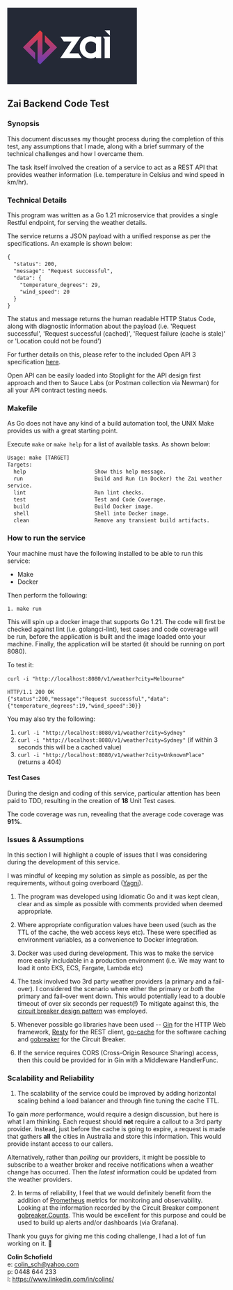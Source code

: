 ![](zai-logo.png)

## Zai Backend Code Test

### Synopsis

This document discusses my thought process during the completion of this test, any assumptions that I made, along with a brief summary of the technical challenges and how I overcame them.

The task itself involved the creation of a service to act as a REST API that provides weather information (i.e. temperature in Celsius and wind speed in km/hr).

### Technical Details

This program was written as a Go 1.21 microservice that provides a single Restful endpoint, for serving the weather details. 

The service returns a JSON payload with a unified response as per the specifications. An example is shown below:

```
{
  "status": 200,
  "message": "Request successful",
  "data": {
    "temperature_degrees": 29,
    "wind_speed": 20
  }
}
```

The status and message returns the human readable HTTP Status Code, along with diagnostic information about the payload (i.e. 'Request successful', 'Request successful (cached)', 'Request failure (cache is stale)' or 'Location could not be found')

For further details on this, please refer to the included Open API 3 specification [here](https://github.com/colinSchofield/zai-weather/tree/main/open-api).

Open API can be easily loaded into Stoplight for the API design first approach and then to Sauce Labs (or Postman collection via Newman) for all your API contract testing needs.

### Makefile

As Go does not have any kind of a build automation tool, the UNIX Make provides us with a great starting point.

Execute `make` or `make help` for a list of available tasks. As shown below:

```shell
Usage: make [TARGET]
Targets:
  help                      Show this help message.
  run                       Build and Run (in Docker) the Zai weather service.
  lint                      Run lint checks.
  test                      Test and Code Coverage.
  build                     Build Docker image.
  shell                     Shell into Docker image.
  clean                     Remove any transient build artifacts.
```

### How to run the service

Your machine must have the following installed to be able to run this service:
 - Make
 - Docker

 Then perform the following:
 ```
 1. make run
 ```

This will spin up a docker image that supports Go 1.21. The code will first be checked against lint (i.e. golangci-lint), test cases and code coverage will be run, before the application is built and the image loaded onto your machine. Finally, the application will be started (it should be running on port 8080).

To test it:

`curl -i "http://localhost:8080/v1/weather?city=Melbourne"`

```
HTTP/1.1 200 OK
{"status":200,"message":"Request successful","data":{"temperature_degrees":19,"wind_speed":30}}
```

You may also try the following:

1. `curl -i "http://localhost:8080/v1/weather?city=Sydney"`
2. `curl -i "http://localhost:8080/v1/weather?city=Sydney"` (if within 3 seconds this will be a cached value)
3. `curl -i "http://localhost:8080/v1/weather?city=UnknownPlace"` (returns a 404)

#### Test Cases

During the design and coding of this service, particular attention has been paid to TDD, resulting in the creation of **18** Unit Test cases.

The code coverage was run, revealing that the average code coverage was **91%**.

### Issues & Assumptions

In this section I will highlight a couple of issues that I was considering during the development of this service.

I was mindful of keeping my solution as simple as possible, as per the requirements, without going overboard ([Yagni](https://en.wikipedia.org/wiki/You_aren%27t_gonna_need_it)).

1. The program was developed using Idiomatic Go and it was kept clean, clear and as simple as possible with comments provided when deemed appropriate.

2. Where appropriate configuration values have been used (such as the TTL of the cache, the web access keys etc). These  were specified as environment variables, as a convenience to Docker integration.

3. Docker was used during development. This was to make the service more easily includable in a production environment (i.e. We may want to load it onto EKS, ECS, Fargate, Lambda etc)

4. The task involved two 3rd party weather providers (a primary and a fail-over). I considered the scenario where either the primary or *both* the primary and fail-over went down. This would potentially lead to a double timeout of over six seconds per request(!) To mitigate against this, the [circuit breaker design pattern](https://en.wikipedia.org/wiki/Circuit_breaker_design_pattern) was employed.

5. Whenever possible go libraries have been used -- [Gin](https://gin-gonic.com) for the HTTP Web framework, [Resty](https://dev.to/ankitmalikg/go-how-to-use-resty-2pmg) for the REST client, [go-cache](https://github.com/patrickmn/go-cache) for the software caching and [gobreaker](https://dev.to/he110/circuitbreaker-pattern-in-go-43cn) for the Circuit Breaker.

6. If the service requires CORS (Cross-Origin Resource Sharing) access, then this could be provided for in Gin with a Middleware HandlerFunc.

### Scalability and Reliability

1. The scalability of the service could be improved by adding horizontal scaling behind a load balancer and through fine tuning the cache TTL.

To gain *more* performance, would require a design discussion, but here is what I am thinking. Each request should **not** require a callout to a 3rd party provider. Instead, just before the cache is going to expire, a request is made that gathers **all** the cities in Australia and store this information. This would provide instant access to our callers.

Alternatively, rather than *polling* our providers, it might be possible to subscribe to a weather broker and receive notifications when a weather change has occurred. Then the *latest* information could be updated from the weather providers.

2. In terms of reliability, I feel that we would definitely benefit from the addition of [Prometheus](https://grafana.com/go/webinar/intro-to-observability-with-prometheus/) metrics for monitoring and observability. Looking at the information recorded by the Circuit Breaker component [gobreaker.Counts](https://github.com/sony/gobreaker/blob/70f7cbc53af96e27e1042a5f5803c9b960e0ca81/gobreaker.go#L47). This would be excellent for this purpose and could be used to build up alerts and/or dashboards (via Grafana).



Thank you guys for giving me this coding challenge, I had a lot of fun working on it. 🙂

**Colin Schofield**  
e: colin_sch@yahoo.com  
p: 0448 644 233  
l: https://www.linkedin.com/in/colins/
